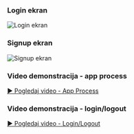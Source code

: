### Login ekran

![Login ekran](./frontend/public/project-media/login.png)

### Signup ekran

![Signup ekran](./frontend/public/project-media/signup.png)

### Video demonstracija - app process

[▶️ Pogledaj video - App Process](./frontend/public/project-media/app%20process%20record.mp4)

### Video demonstracija - login/logout

[▶️ Pogledaj video - Login/Logout](./frontend/public/project-media/login%20logout%20record.mp4)
